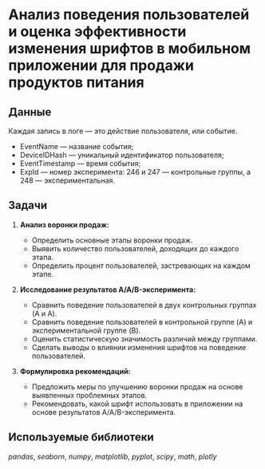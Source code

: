 # Анализ поведения пользователей и оценка эффективности изменения шрифтов в мобильном приложении для продажи продуктов питания


## Данные

Каждая запись в логе — это действие пользователя, или событие. 
- EventName — название события;
- DeviceIDHash — уникальный идентификатор пользователя;
- EventTimestamp — время события;
- ExpId — номер эксперимента: 246 и 247 — контрольные группы, а 248 — экспериментальная.

## Задачи

1. **Анализ воронки продаж:**
   - Определить основные этапы воронки продаж.
   - Выявить количество пользователей, доходящих до каждого этапа.
   - Определить процент пользователей, застревающих на каждом этапе.

2. **Исследование результатов A/A/B-эксперимента:**
   - Сравнить поведение пользователей в двух контрольных группах (A и A).
   - Сравнить поведение пользователей в контрольной группе (A) и экспериментальной группе (B).
   - Оценить статистическую значимость различий между группами.
   - Сделать выводы о влиянии изменения шрифтов на поведение пользователей.

3. **Формулировка рекомендаций:**
   - Предложить меры по улучшению воронки продаж на основе выявленных проблемных этапов.
   - Рекомендовать, какой шрифт использовать в приложении на основе результатов A/A/B-эксперимента.

## Используемые библиотеки
*pandas*, *seaborn*, *numpy*, *matplotlib*, *pyplot*, *scipy*, *math*, *plotly*

